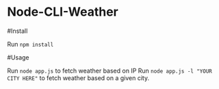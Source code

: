 # Node-CLI-Weather

#Install

Run `npm install`

#Usage

Run `node app.js` to fetch weather based on IP
Run `node app.js -l "YOUR CITY HERE"` to fetch weather based on a given city.
